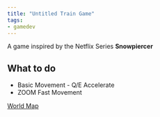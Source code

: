 ```yaml
---
title: "Untitled Train Game"
tags:
- gamedev
---
```


A game inspired by the Netflix Series **Snowpiercer**

## What to do
- Basic Movement - Q/E Accelerate
- ZOOM Fast Movement

[World Map](https://www.reddit.com/r/snowpiercer/comments/m3m140/detailed_snowpiercer_route/)